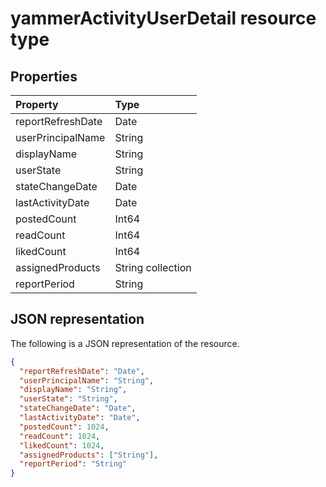 # yammerActivityUserDetail resource type

## Properties

| Property          | Type              |
| :---------------- | :---------------- |
| reportRefreshDate | Date              |
| userPrincipalName | String            |
| displayName       | String            |
| userState         | String            |
| stateChangeDate   | Date              |
| lastActivityDate  | Date              |
| postedCount       | Int64             |
| readCount         | Int64             |
| likedCount        | Int64             |
| assignedProducts  | String collection |
| reportPeriod      | String            |

## JSON representation

The following is a JSON representation of the resource.

<!-- {
  "blockType": "resource",
  "@odata.type": "microsoft.graph.yammerActivityUserDetail"
} -->

```json
{
  "reportRefreshDate": "Date", 
  "userPrincipalName": "String", 
  "displayName": "String", 
  "userState": "String", 
  "stateChangeDate": "Date", 
  "lastActivityDate": "Date", 
  "postedCount": 1024, 
  "readCount": 1024, 
  "likedCount": 1024, 
  "assignedProducts": ["String"], 
  "reportPeriod": "String"
}
```
